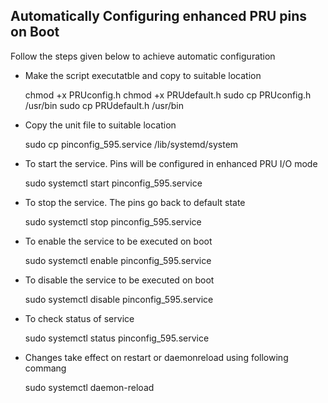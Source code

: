 ## Automatically Configuring enhanced PRU pins on Boot
Follow the steps given below to achieve automatic configuration

- Make the script executatble and copy to suitable location

	chmod +x PRUconfig.h
	chmod +x PRUdefault.h
	sudo cp PRUconfig.h /usr/bin
	sudo cp PRUdefault.h /usr/bin

- Copy the unit file to suitable location

	sudo cp pinconfig_595.service /lib/systemd/system
	
-  To start the service. Pins will be configured in enhanced PRU I/O mode
	
	sudo systemctl start pinconfig_595.service
	
- To stop the service. The pins go back to default state
	
	sudo systemctl stop pinconfig_595.service
	
- To enable the service to be executed on boot

	sudo systemctl enable pinconfig_595.service
	
- To disable the service to be executed on boot

	sudo systemctl disable pinconfig_595.service
	
- To check status of service

	sudo systemctl status pinconfig_595.service
	
- Changes take effect on restart or daemonreload using following commang

	sudo systemctl daemon-reload
	
	